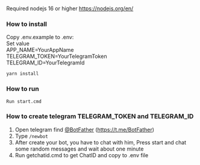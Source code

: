 ###
Required nodejs 16 or higher https://nodejs.org/en/

### How to install
Copy .env.example to .env:<br>
Set value<br>
APP_NAME=YourAppName<br>
TELEGRAM_TOKEN=YourTelegramToken<br>
TELEGRAM_ID=YourTelegramId<br>

`yarn install`<br>


### How to run
`Run start.cmd`

### How to create telegram TELEGRAM_TOKEN and TELEGRAM_ID
1. Open telegram find [@BotFather](https://t.me/BotFather) (https://t.me/BotFather)
2. Type `/newbot`
3. After create your bot, you have to chat with him, Press start and chat some random messages and wait about one minute
4. Run getchatid.cmd to get ChatID and copy to .env file